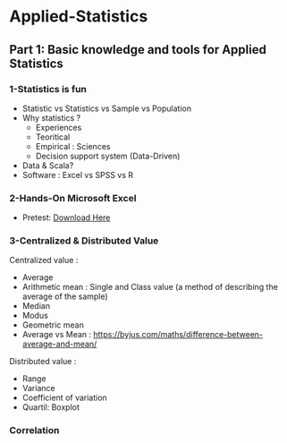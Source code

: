 # Applied-Statistics


## Part 1: Basic knowledge and tools for Applied Statistics

### 1-Statistics is fun

* Statistic vs Statistics vs Sample vs Population
* Why statistics ? 
   * Experiences
   * Teoritical
   * Empirical : Sciences
   * Decision support system (Data-Driven)
* Data & Scala? 
* Software : Excel vs SPSS vs R

### 2-Hands-On Microsoft Excel

* Pretest: [Download Here](https://docs.google.com/spreadsheets/d/1fE11LSKjjmiGSUKF2q4psgKQuBk3vBpmFnI9Ufgozng/edit#gid=2004832740)

### 3-Centralized & Distributed Value

Centralized value :

   * Average
   * Arithmetic mean : Single and Class value (a method of describing the average of the sample)
   * Median
   * Modus
   * Geometric mean
   * Average vs Mean : https://byjus.com/maths/difference-between-average-and-mean/
   
Distributed value :

   * Range
   * Variance
   * Coefficient of variation
   * Quartil: Boxplot
 

### Correlation





